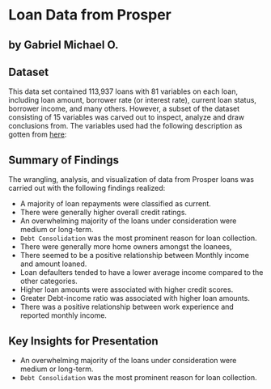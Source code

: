 # Loan Data from Prosper
## by Gabriel Michael O.


## Dataset

This data set contained 113,937 loans with 81 variables on each loan, including loan amount, borrower rate (or interest rate), current loan status, borrower income, and many others. However, a subset of the dataset consisting of 15 variables was carved out to inspect, analyze and draw conclusions from. The variables used had the following description as gotten from [here](https://docs.google.com/spreadsheets/d/1gDyi_L4UvIrLTEC6Wri5nbaMmkGmLQBk-Yx3z0XDEtI/edit#gid=0_):

## Summary of Findings

The wrangling, analysis, and visualization of data from Prosper loans was carried out with the following findings realized:

   - A majority of loan repayments were classified as current.
   - There were generally  higher overall credit ratings.
   - An overwhelming majority of the loans under consideration were medium or long-term.
   - `Debt Consolidation` was the most prominent reason for loan collection.
   - There were generally more home owners amongst the loanees, 
   - There seemed to be a positive relationship between Monthly income and amount loaned. 
   - Loan defaulters tended to have a lower average income compared to the other categories. 
   - Higher loan amounts were associated with higher credit scores.
   - Greater Debt-income ratio was associated with higher loan amounts.
   - There was a positive relationship between work experience and reported monthly income.


## Key Insights for Presentation

   - An overwhelming majority of the loans under consideration were medium or long-term.
   - `Debt Consolidation` was the most prominent reason for loan collection.
